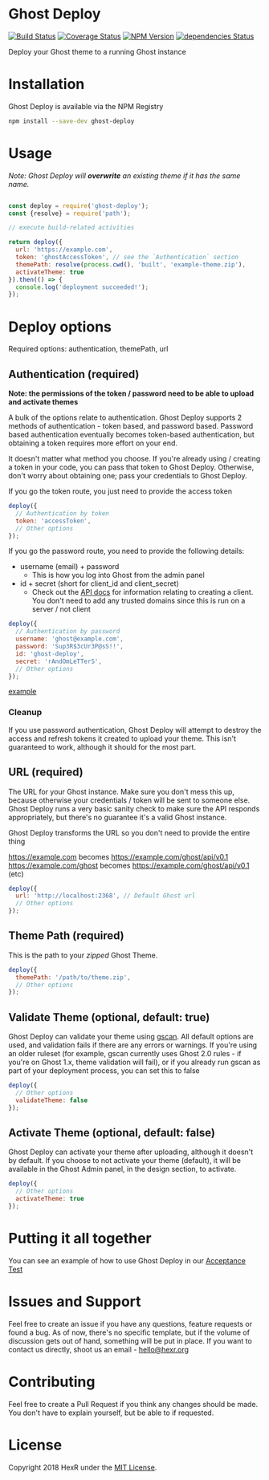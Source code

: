 # Ghost Deploy

[![Build Status](https://travis-ci.org/HexRweb/ghost-deploy.svg?branch=master)](https://travis-ci.org/HexRweb/ghost-deploy)
[![Coverage Status](https://coveralls.io/repos/github/HexRweb/ghost-deploy/badge.svg?branch=master)](https://coveralls.io/github/HexRweb/ghost-deploy?branch=master)
[![NPM Version](https://img.shields.io/npm/v/ghost-deploy.svg)](https://npmjs.com/package/ghost-deploy)
[![dependencies Status](https://david-dm.org/hexrweb/ghost-deploy/status.svg)](https://david-dm.org/hexrweb/ghost-deploy)

Deploy your Ghost theme to a running Ghost instance

# Installation

Ghost Deploy is available via the NPM Registry

```bash
npm install --save-dev ghost-deploy
```

# Usage
*Note: Ghost Deploy will **overwrite** an existing theme if it has the same name.*

```js

const deploy = require('ghost-deploy');
const {resolve} = require('path');

// execute build-related activities

return deploy({
  url: 'https://example.com',
  token: 'ghostAccessToken', // see the `Authentication` section
  themePath: resolve(process.cwd(), 'built', 'example-theme.zip'),
  activateTheme: true
}).then(() => {
  console.log('deployment succeeded!');
});

```

# Deploy options

Required options: authentication, themePath, url

## Authentication (required)

**Note: the permissions of the token / password need to be able to upload and activate themes**

A bulk of the options relate to authentication. Ghost Deploy supports 2 methods of authentication - token based, and password based. Password based authentication eventually becomes token-based authentication, but obtaining a token requires more effort on your end.

It doesn't matter what method you choose. If you're already using / creating a token in your code, you can pass that token to Ghost Deploy. Otherwise, don't worry about obtaining one; pass your credentials to Ghost Deploy.

If you go the token route, you just need to provide the access token

```js
deploy({
  // Authentication by token
  token: 'accessToken',
  // Other options
});
```

If you go the password route, you need to provide the following details:

- username (email) + password
  - This is how you log into Ghost from the admin panel
- id + secret (short for client_id and client_secret)
  - Check out the [API docs](https://api.ghost.org/docs/ajax-calls-from-an-external-website) for information relating to creating a client. You don't need to add any trusted domains since this is run on a server / not client

```js
deploy({
  // Authentication by password
  username: 'ghost@example.com',
  password: 'Sup3R$3cUr3P@sS!!',
  id: 'ghost-deploy',
  secret: 'rAndOmLeTTerS',
  // Other options
});
```

[example](https://github.com/hexrweb/ghost-deploy/tree/master/test/acceptance/successful-upload-spec.js)

### Cleanup

If you use password authentication, Ghost Deploy will attempt to destroy the access and refresh tokens it created to upload your theme. This isn't guaranteed to work, although it should for the most part.

## URL (required)

The URL for your Ghost instance. Make sure you don't mess this up, because otherwise your credentials / token will be sent to someone else. Ghost Deploy runs a very basic sanity check to make sure the API responds appropriately, but there's no guarantee it's a valid Ghost instance.

Ghost Deploy transforms the URL so you don't need to provide the entire thing

https://example.com becomes https://example.com/ghost/api/v0.1<br/>
https://example.com/ghost becomes https://example.com/ghost/api/v0.1<br/>
(etc)

```js
deploy({
  url: 'http://localhost:2368', // Default Ghost url
  // Other options
});
```

## Theme Path (required)

This is the path to your *zipped* Ghost Theme.

```js
deploy({
  themePath: '/path/to/theme.zip',
  // Other options
});
```

## Validate Theme (optional, default: true)

Ghost Deploy can validate your theme using [gscan](https://gscan.ghost.org). All default options are used, and validation fails if there are any errors or warnings. If you're using an older ruleset (for example, gscan currently uses Ghost 2.0 rules - if you're on Ghost 1.x, theme validation will fail), or if you already run gscan as part of your deployment process, you can set this to false

```js
deploy({
  // Other options
  validateTheme: false
});
```

## Activate Theme (optional, default: false)

Ghost Deploy can activate your theme after uploading, although it doesn't by default. If you choose to not activate your theme (default), it will be available in the Ghost Admin panel, in the design section, to activate.

```js
deploy({
  // Other options
  activateTheme: true
});
```

# Putting it all together

You can see an example of how to use Ghost Deploy in our [Acceptance Test](https://github.com/hexrweb/ghost-deploy/tree/master/test/acceptance/successful-upload-spec.js)

# Issues and Support

Feel free to create an issue if you have any questions, feature requests or found a bug. As of now, there's no specific template, but if the volume of discussion gets out of hand, something will be put in place. If you want to contact us directly, shoot us an email - hello@hexr.org

# Contributing

Feel free to create a Pull Request if you think any changes should be made. You don't have to explain yourself, but be able to if requested.

# License

Copyright 2018 HexR under the [MIT License](https://github.com/HexRweb/Ghost-Deploy/blob/master/LICENSE).